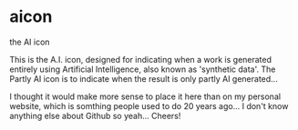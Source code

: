 # aicon
the AI icon

This is the A.I. icon, designed for indicating when a work is generated entirely using Artificial Intelligence, also known as 'synthetic data'.
The Partly AI icon is to indicate when the result is only partly AI generated...

I thought it would make more sense to place it here than on my personal website, which is somthing people used to do 20 years ago... I don't know anything else about Github so yeah... Cheers!
